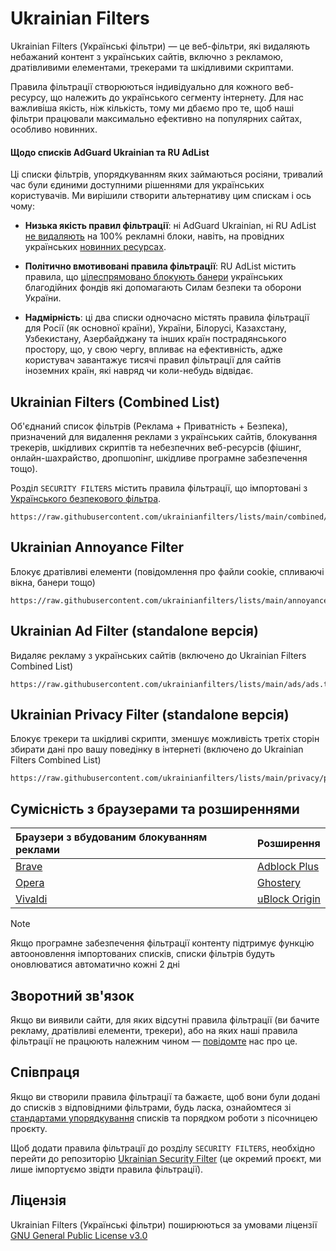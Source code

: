 # Ukrainian Filters

Ukrainian Filters (Українські фільтри) — це веб-фільтри, які видаляють небажаний контент з українських сайтів, включно з рекламою, дратівливими елементами, трекерами та шкідливими скриптами.

Правила фільтрації створюються індивідуально для кожного веб-ресурсу, що належить до українського сегменту інтернету. Для нас важливіша якість, ніж кількість, тому ми дбаємо про те, щоб наші фільтри працювали максимально ефективно на популярних сайтах, особливо новинних.

#### Щодо списків AdGuard Ukrainian та RU AdList

Ці списки фільтрів, упорядкуванням яких займаються росіяни, тривалий час були єдиними доступними рішеннями для українських користувачів. Ми вирішили створити альтернативу цим спискам і ось чому:

* **Низька якість правил фільтрації**: ні AdGuard Ukrainian, ні RU AdList [не видаляють](https://mastodon.online/@myroslavandriychuk/112880684064496638) на 100% рекламні блоки, навіть, на провідних українських [новинних ресурсах](https://mastodon.online/@yaryna/112892310921396229).

* **Політично вмотивовані правила фільтрації**: RU AdList містить правила, що [цілеспрямовано блокують банери](https://github.com/uBlockOrigin/uBlock-issues/issues/2692#issuecomment-2849079284) українських благодійних фондів які допомагають Силам безпеки та оборони України.

* **Надмірність**: ці два списки одночасно містять правила фільтрації для Росії (як основної країни), України, Білорусі, Казахстану, Узбекистану, Азербайджану та інших країн пострадянського простору, що, у свою чергу, впливає на ефективність, адже користувач завантажує тисячі правил фільтрації для сайтів іноземних країн, які навряд чи коли-небудь відвідає.


## Ukrainian Filters (Combined List)

Об'єднаний список фільтрів (Реклама + Приватність + Безпека), призначений для видалення реклами з українських сайтів, блокування трекерів, шкідливих скриптів та небезпечних веб-ресурсів (фішинг, онлайн-шахрайство, дропшопінг, шкідливе програмне забезпечення тощо).

Розділ `SECURITY FILTERS` містить правила фільтрації, що імпортовані з [Українського безпекового фільтра](https://github.com/braveinnovators/ukrainian-security-filter).

```
https://raw.githubusercontent.com/ukrainianfilters/lists/main/combined/combined.txt
```

## Ukrainian Annoyance Filter

Блокує дратівливі елементи (повідомлення про файли cookie, спливаючі вікна, банери тощо)

```
https://raw.githubusercontent.com/ukrainianfilters/lists/main/annoyances/annoyances.txt
```

## Ukrainian Ad Filter (standalone версія)

Видаляє рекламу з українських сайтів (включено до Ukrainian Filters Combined List)

```
https://raw.githubusercontent.com/ukrainianfilters/lists/main/ads/ads.txt
```

## Ukrainian Privacy Filter (standalone версія)

Блокує трекери та шкідливі скрипти, зменшує можливість третіх сторін збирати дані про вашу поведінку в інтернеті (включено до Ukrainian Filters Combined List)

```
https://raw.githubusercontent.com/ukrainianfilters/lists/main/privacy/privacy.txt
```


## Сумісність з браузерами та розширеннями

| Браузери з вбудованим блокуванням реклами   | Розширення                                                 |
| :---                                        | :---                                                       |
| [Brave](https://brave.com/uk/)              | [Adblock Plus](https://adblockplus.org/)                   |
| [Opera](https://www.opera.com/uk)           | [Ghostery](https://www.ghostery.com/ghostery-ad-blocker)   |
| [Vivaldi](https://vivaldi.com/uk/)          | [uBlock Origin](https://ublockorigin.com/)                 |

> [!NOTE]
> Якщо програмне забезпечення фільтрації контенту підтримує функцію автооновлення імпортованих списків, списки фільтрів будуть оновлюватися автоматично кожні 2 дні

## Зворотний зв'язок

Якщо ви виявили сайти, для яких відсутні правила фільтрації (ви бачите рекламу, дратівливі елементи, трекери), або на яких наші правила фільтрації не працюють належним чином — [повідомте](https://github.com/ukrainianfilters/lists/issues/new/choose) нас про це.


## Співпраця

Якщо ви створили правила фільтрації та бажаєте, щоб вони були додані до списків з відповідними фільтрами, будь ласка, ознайомтеся зі [стандартами упорядкування](https://github.com/ukrainianfilters/lists/blob/main/CONTRIBUTING.md) списків та порядком роботи з пісочницею проєкту.

Щоб додати правила фільтрації до розділу `SECURITY FILTERS`, необхідно перейти до репозиторію [Ukrainian Security Filter](https://github.com/braveinnovators/ukrainian-security-filter) (це окремий проєкт, ми лише імпортуємо звідти правила фільтрації).


## Ліцензія

Ukrainian Filters (Українські фільтри) поширюються за умовами ліцензії [GNU General Public License v3.0](https://github.com/ukrainianfilters/lists/blob/main/LICENSE)
